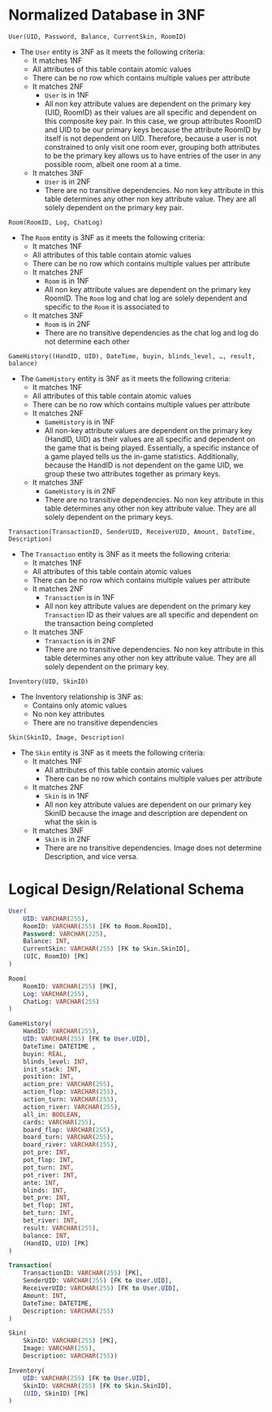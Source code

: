 # Normalized Database in 3NF

`User(UID, Password, Balance, CurrentSkin, RoomID)`

- The `User` entity is 3NF as it meets the following criteria:  
  -  It matches 1NF  
    - All attributes of this table contain atomic values   
    - There can be no row which contains multiple values per attribute  
  - It matches 2NF  
    - `User` is in 1NF  
    - All non key attribute values are dependent on the primary key (UID, RoomID) as their values are all specific and dependent on this composite key pair. In this case, we group attributes RoomID and UID to be our primary keys because the attribute RoomID by itself is not dependent on UID. Therefore, because a user is not constrained to only visit one room ever, grouping both attributes to be the primary key allows us to have entries of the user in any possible room, albeit one room at a time.  
  - It matches 3NF  
    - `User` is in 2NF  
    - There are no transitive dependencies. No non key attribute in this table determines any other non key attribute value. They are all solely dependent on the primary key pair.

`Room(RoomID, Log, ChatLog)`

- The `Room` entity is 3NF as it meets the following criteria:  
  -  It matches 1NF  
    - All attributes of this table contain atomic values   
    - There can be no row which contains multiple values per attribute  
  - It matches 2NF  
    - `Room` is in 1NF  
    - All non key attribute values are dependent on the primary key RoomID. The `Room` log and chat log are solely dependent and specific to the `Room` it is associated to  
  - It matches 3NF  
    - `Room` is in 2NF  
    - There are no transitive dependencies as the chat log and log do not determine each other

`GameHistory((HandID, UID), DateTime, buyin, blinds_level, …, result, balance)`

- The `GameHistory` entity is 3NF as it meets the following criteria:  
  -  It matches 1NF  
    - All attributes of this table contain atomic values   
    - There can be no row which contains multiple values per attribute  
  - It matches 2NF  
    - `GameHistory` is in 1NF  
    - All non-key attribute values are dependent on the primary key (HandID, UID) as their values are all specific and dependent on the game that is being played. Essentially, a specific instance of a game played tells us the in-game statistics. Additionally, because the HandID is not dependent on the game UID, we group these two attributes together as primary keys.  
  - It matches 3NF  
    - `GameHistory` is in 2NF  
    - There are no transitive dependencies. No non key attribute in this table determines any other non key attribute value. They are all solely dependent on the primary keys.

`Transaction(TransactionID, SenderUID, ReceiverUID, Amount, DateTime, Description)`
- The `Transaction`  entity is 3NF as it meets the following criteria:  
  -  It matches 1NF  
    - All attributes of this table contain atomic values   
    - There can be no row which contains multiple values per attribute  
  - It matches 2NF  
    - `Transaction` is in 1NF  
    - All non key attribute values are dependent on the primary key `Transaction` ID as their values are all specific and dependent on the transaction being completed  
  - It matches 3NF  
    - `Transaction`  is in 2NF  
    - There are no transitive dependencies. No non key attribute in this table determines any other non key attribute value. They are all solely dependent on the primary key.

`Inventory(UID, SkinID)`

- The Inventory relationship is 3NF as:  
  - Contains only atomic values  
  - No non key attributes  
  - There are no transitive dependencies

`Skin(SkinID, Image, Description)`

- The `Skin` entity is 3NF as it meets the following criteria:  
  - It matches 1NF  
    - All attributes of this table contain atomic values   
    - There can be no row which contains multiple values per attribute  
  - It matches 2NF  
    - `Skin` is in 1NF  
    - All non key attribute values are dependent on our primary key SkinID because the image and description are dependent on what the skin is  
  - It matches 3NF  
    - `Skin` is in 2NF  
    - There are no transitive dependencies. Image does not determine Description, and vice versa.

# Logical Design/Relational Schema

```sql
User(
    UID: VARCHAR(255), 
    RoomID: VARCHAR(255) [FK to Room.RoomID], 
    Password: VARCHAR(225), 
    Balance: INT, 
    CurrentSkin: VARCHAR(255) [FK to Skin.SkinID], 
    (UIC, RoomID) [PK]
)
```

```sql
Room(
    RoomID: VARCHAR(255) [PK], 
    Log: VARCHAR(255), 
    ChatLog: VARCHAR(255)
)
```

```sql
GameHistory(  
    HandID: VARCHAR(255),  
    UID: VARCHAR(255) [FK to User.UID],  
    DateTime: DATETIME ,  
    buyin: REAL,  
    blinds_level: INT,  
    init_stack: INT,  
    position: INT,  
    action_pre: VARCHAR(255),  
    action_flop: VARCHAR(255),  
    action_turn: VARCHAR(255),  
    action_river: VARCHAR(255),  
    all_in: BOOLEAN,  
    cards: VARCHAR(255),  
    board_flop: VARCHAR(255),  
    board_turn: VARCHAR(255),  
    board_river: VARCHAR(255),  
    pot_pre: INT,  
    pot_flop: INT,  
    pot_turn: INT,  
    pot_river: INT,  
    ante: INT,  
    blinds: INT,  
    bet_pre: INT,  
    bet_flop: INT,  
    bet_turn: INT,  
    bet_river: INT,  
    result: VARCHAR(255),  
    balance: INT,  
    (HandID, UID) [PK]  
)
```

```sql
Transaction(
    TransactionID: VARCHAR(255) [PK], 
    SenderUID: VARCHAR(255) [FK to User.UID], 
    ReceiverUID: VARCHAR(255) [FK to User.UID], 
    Amount: INT, 
    DateTime: DATETIME, 
    Description: VARCHAR(255)
)
```
```sql
Skin(
    SkinID: VARCHAR(255) [PK], 
    Image: VARCHAR(255), 
    Description: VARCHAR(255))
```
```sql
Inventory(
    UID: VARCHAR(255) [FK to User.UID], 
    SkinID: VARCHAR(255) [FK to Skin.SkinID],
    (UID, SkinID) [PK]
)
```